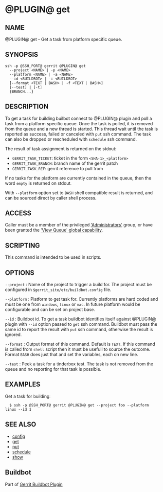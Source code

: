 @PLUGIN@ get
============

NAME
----
@PLUGIN@ get - Get a task from platform specific queue.

SYNOPSIS
--------
```
ssh -p @SSH_PORT@ gerrit @PLUGIN@ get
  --project <NAME> | -p <NAME>
  --platform <NAME> | -a <NAME>
  --id <BUILDBOT> | -i <BUILDBOT>
  [--format <TEXT | BASH> | -f <TEXT | BASH>]
  [--test] | [-t]
  {BRANCH...}
```

DESCRIPTION
-----------
To get a task for building builbot connect to @PLUGIN@ plugin and
poll a task from a platform specific queue. Once the task is polled, it
is removed from the queue and a new thread is started. This thread wait
until the task is reported as success, failed or canceled with `put` ssh
command. The task can also be dropped or rescheduled with `schedule` ssh
command.

The result of task assignment is returned on the stdout:

* `GERRIT_TASK_TICKET`: ticket in the form `<SHA-1>_<platform>`
* `GERRIT_TASK_BRANCH`: branch name of the gerrit patch
* `GERRIT_TASK_REF`:    gerrit reference to pull from

If no tasks for the platform are currently contained in the queue, then
the word `empty` is returned on stdout.

With `--platform` option set to `BASH` shell compatible result is returned,
and can be sourced direct by caller shell process.

ACCESS
------
Caller must be a member of the privileged ['Administrators'][1] group,
or have been granted the ['View Queue' global capability][2].

[1]: ../../../Documentation/access-control.html#administrators
[2]: ../../../Documentation/access-control.html#capability_viewQueue

SCRIPTING
---------
This command is intended to be used in scripts.

OPTIONS
-------

`--project`
:	Name of the project to trigger a build for. The project must be
	configured in `$gerrit_site/etc/buildbot.config` file.

`--platform`
:	Platform to get task for. Currently platforms are hard coded and must
	be one from `windows`, `linux` or `mac`. In future platform would be
	configurable and can be set on project base.

`--id`
:	Buildbot id. To get a task buildbot identifies itself against @PLUGIN@
	plugin with `--id` option passed to `get` ssh command. Buildbot must
	pass the same id to report the result with `put` ssh command, otherwise
	the result is ignored.

`--format`
:	Output format of this command. Default is `TEXT`. If this command is
	called from `shell` script then it must be usefull to source the
	outcome. Format `BASH` does just that and set the variables, each on
	new line.

`--test`
:	Peek a task for a tinderbox test. The task is not removed from the queue
        and no reporting for that task is possible.

EXAMPLES
--------
Get a task for building:

```
  $ ssh -p @SSH_PORT@ gerrit @PLUGIN@ get --project foo --platform linux --id 1
```

SEE ALSO
--------

* [config](config-buildbot.html)
* [get](cmd-get.html)
* [put](cmd-put.html)
* [schedule](cmd-schedule.html)
* [show](cmd-show.html)

Buildbot
--------
Part of [Gerrit Buildbot Plugin](index.html)